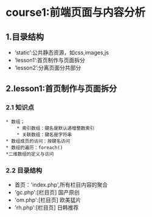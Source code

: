 # course1:前端页面与内容分析

## 1.目录结构
* ‘static’:公共静态资源，如css,images,js
* ‘lesson1’:首页制作与页面拆分
* ‘lesson2’:分离页面分共部分

## 2.lesson1:首页制作与页面拆分

### 2.1 知识点

    * 数组；
        * 索引数组：键名是默认递增整数索引
        * 关联数组：键名是字符串
    * 数组成员的访问：按键名访问
    * 数组的遍历：foreach()
    *二维数组的定义与访问

### 2.2 目录结构

* 首页：'index.php',所有栏目内容的聚合
* 'gc.php':[栏目页] 国产原创
* 'om.php':[栏目页] 欧美猛片
* 'rh.php':[栏目页] 日韩推荐